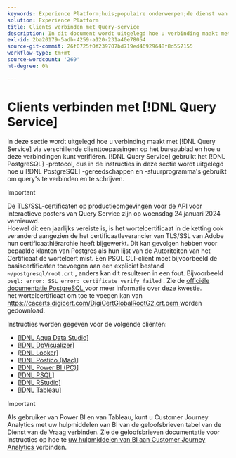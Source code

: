 ```yaml
---
keywords: Experience Platform;huis;populaire onderwerpen;de dienst van de vraag;de vraagdienst;verbind;verbind met vraagdienst;aqua gegevensstudio;Aqua Data Studio;Looker;plukker;Postico;postico;Power BI;macht bi;psql;studio;PSQL;RStudio;Tableau;tableau;
solution: Experience Platform
title: Clients verbinden met Query-service
description: In dit document wordt uitgelegd hoe u verbinding maakt met de Query-service via een groot aantal clienttoepassingen op het bureaublad en hoe u die verbindingen kunt verifiëren.
exl-id: 2ba20179-5adb-4259-a120-231a40e78054
source-git-commit: 26f0725f0f239707bd719ed46929648f8d557155
workflow-type: tm+mt
source-wordcount: '269'
ht-degree: 0%

---
```


# Clients verbinden met [!DNL Query Service]

In deze sectie wordt uitgelegd hoe u verbinding maakt met [!DNL Query Service] via verschillende clienttoepassingen op het bureaublad en hoe u deze verbindingen kunt verifiëren. [!DNL Query Service] gebruikt het [!DNL PostgreSQL] -protocol, dus in de instructies in deze sectie wordt uitgelegd hoe u [!DNL PostgreSQL] -gereedschappen en -stuurprogramma&#39;s gebruikt om query&#39;s te verbinden en te schrijven.

>[!IMPORTANT]
>
>De TLS/SSL-certificaten op productieomgevingen voor de API voor interactieve posters van Query Service zijn op woensdag 24 januari 2024 vernieuwd.<br> Hoewel dit een jaarlijks vereiste is, is het wortelcertificaat in de ketting ook veranderd aangezien de het certificaatleverancier van TLS/SSL van Adobe hun certificaathiërarchie heeft bijgewerkt. Dit kan gevolgen hebben voor bepaalde klanten van Postgres als hun lijst van de Autoriteiten van het Certificaat de wortelcert mist. Een PSQL CLI-client moet bijvoorbeeld de basiscertificaten toevoegen aan een expliciet bestand `~/postgresql/root.crt` , anders kan dit resulteren in een fout. Bijvoorbeeld `psql: error: SSL error: certificate verify failed` . Zie de [ officiële documentatie PostgreSQL ](https://www.postgresql.org/docs/current/libpq-ssl.html#LIBQ-SSL-CERTIFICATES) voor meer informatie over deze kwestie.<br> het wortelcertificaat om toe te voegen kan van [ https://cacerts.digicert.com/DigiCertGlobalRootG2.crt.pem ](https://cacerts.digicert.com/DigiCertGlobalRootG2.crt.pem) worden gedownload.

Instructies worden gegeven voor de volgende cliënten:

- [[!DNL Aqua Data Studio]](./aqua-data-studio.md)
- [[!DNL DbVisualizer]](./dbvisulaizer.md)
- [[!DNL Looker]](./looker.md)
- [[!DNL Postico (Mac)]](./postico.md)
- [[!DNL Power BI (PC)]](./power-bi.md)
- [[!DNL PSQL]](./psql.md)
- [[!DNL RStudio]](./rstudio.md)
- [[!DNL Tableau]](./tableau.md)

>[!IMPORTANT]
>
>Als gebruiker van Power BI en van Tableau, kunt u Customer Journey Analytics met uw hulpmiddelen van BI van de geloofsbrieven tabel van de Dienst van de Vraag verbinden. Zie de geloofsbrieven documentatie voor instructies op hoe te [ uw hulpmiddelen van BI aan Customer Journey Analytics ](../ui/credentials.md#connect-to-customer-journey-analytics) verbinden.
